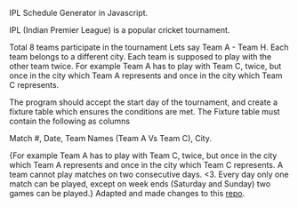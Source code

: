 
IPL Schedule Generator in Javascript.

IPL (Indian Premier League) is a popular cricket tournament.

Total 8 teams participate in the tournament Lets say Team A - Team H. Each team belongs to a different city. Each team is supposed to play with the other team twice.
For example Team A has to play with Team C, twice, but once in the city which Team A represents and once in the city which Team C represents.

The program should accept the start day of the tournament, and create a fixture table which ensures the conditions are met. The Fixture table must contain the following as columns

Match #, Date, Team Names (Team A Vs Team C), City.


   {For example Team A has to play with Team C, twice, but once in the city which Team A represents and once in the city which Team C represents.
    A team cannot play matches on two consecutive days. <3. Every day only one match can be played, except on week ends (Saturday and Sunday) two games can be played.}
Adapted and made changes to this [repo](https://github.com/sonuchaudhary7/ipl-scheduling-using-round-robin-algo).
